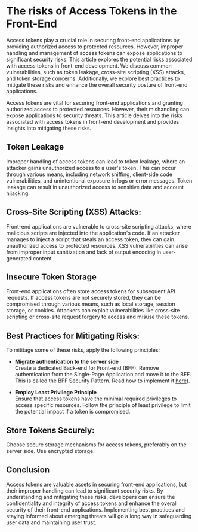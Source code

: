 # The risks of Access Tokens in the Front-End

Access tokens play a crucial role in securing front-end applications by providing authorized access to protected resources. However, improper handling and management of access tokens can expose applications to significant security risks. This article explores the potential risks associated with access tokens in front-end development. We discuss common vulnerabilities, such as token leakage, cross-site scripting (XSS) attacks, and token storage concerns. Additionally, we explore best practices to mitigate these risks and enhance the overall security posture of front-end applications.

Access tokens are vital for securing front-end applications and granting authorized access to protected resources. However, their mishandling can expose applications to security threats. This article delves into the risks associated with access tokens in front-end development and provides insights into mitigating these risks.

## Token Leakage
Improper handling of access tokens can lead to token leakage, where an attacker gains unauthorized access to a user's token. This can occur through various means, including network sniffing, client-side code vulnerabilities, and unintentional exposure in logs or error messages. Token leakage can result in unauthorized access to sensitive data and account hijacking.

## Cross-Site Scripting (XSS) Attacks:
Front-end applications are vulnerable to cross-site scripting attacks, where malicious scripts are injected into the application's code. If an attacker manages to inject a script that steals an access token, they can gain unauthorized access to protected resources. XSS vulnerabilities can arise from improper input sanitization and lack of output encoding in user-generated content.

## Insecure Token Storage
Front-end applications often store access tokens for subsequent API requests. If access tokens are not securely stored, they can be compromised through various means, such as local storage, session storage, or cookies. Attackers can exploit vulnerabilities like cross-site scripting or cross-site request forgery to access and misuse these tokens.

## Best Practices for Mitigating Risks:
To mititage some of these risks, apply the following principles:

* __Migrate authentication to the server side__\
Create a dedicated Back-end for Front-end (BFF). Remove authentication from the Single-Page Application and move it to the BFF. This is called the BFF Security Pattern. Read how to implement it [here](https://bff.gocloudnative.org/integration-manuals/quickstarts/auth0/quickstart/)).

* __Employ Least Privilege Principle__\
Ensure that access tokens have the minimal required privileges to access specific resources. Follow the principle of least privilege to limit the potential impact if a token is compromised.

## Store Tokens Securely:
Choose secure storage mechanisms for access tokens, preferably on the server side. Use encrypted storage. 

## Conclusion
Access tokens are valuable assets in securing front-end applications, but their improper handling can lead to significant security risks. By understanding and mitigating these risks, developers can ensure the confidentiality and integrity of access tokens and enhance the overall security of their front-end applications. Implementing best practices and staying informed about emerging threats will go a long way in safeguarding user data and maintaining user trust.
